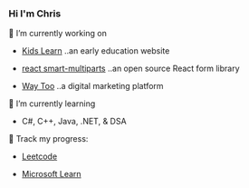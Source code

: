 ### Hi I'm Chris

🔭 I’m currently working on

- [Kids Learn](https://kidslearn.fun/) ..an early education website

- [react smart-multiparts](https://www.npmjs.com/package/react-smartmultiparts) ..an open source React form library

- [Way Too](https://waytoo.fun/) ..a digital marketing platform




🌱 I’m currently learning 
- C#, C++, Java, .NET, & DSA

📓 Track my progress:

- [Leetcode](https://leetcode.com/chrismojekwu/)

- [Microsoft Learn](https://learn.microsoft.com/en-us/users/christophermojekwu-2336/)

